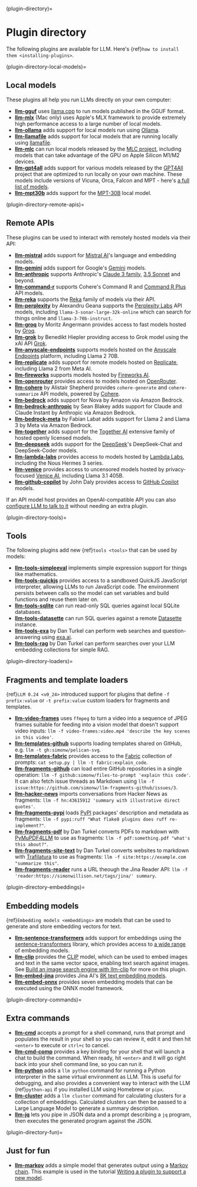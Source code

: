 (plugin-directory)=
# Plugin directory

The following plugins are available for LLM. Here's {ref}`how to install them <installing-plugins>`.

(plugin-directory-local-models)=
## Local models

These plugins all help you run LLMs directly on your own computer:

- **[llm-gguf](https://github.com/simonw/llm-gguf)** uses [llama.cpp](https://github.com/ggerganov/llama.cpp) to run models published in the GGUF format.
- **[llm-mlx](https://github.com/simonw/llm-mlx)** (Mac only) uses Apple's MLX framework to provide extremely high performance access to a large number of local models.
- **[llm-ollama](https://github.com/taketwo/llm-ollama)** adds support for local models run using [Ollama](https://ollama.ai/).
- **[llm-llamafile](https://github.com/simonw/llm-llamafile)** adds support for local models that are running locally using [llamafile](https://github.com/Mozilla-Ocho/llamafile).
- **[llm-mlc](https://github.com/simonw/llm-mlc)** can run local models released by the [MLC project](https://mlc.ai/mlc-llm/), including models that can take advantage of the GPU on Apple Silicon M1/M2 devices.
- **[llm-gpt4all](https://github.com/simonw/llm-gpt4all)** adds support for various models released by the [GPT4All](https://gpt4all.io/) project that are optimized to run locally on your own machine. These models include versions of Vicuna, Orca, Falcon and MPT - here's [a full list of models](https://observablehq.com/@simonw/gpt4all-models).
- **[llm-mpt30b](https://github.com/simonw/llm-mpt30b)** adds support for the [MPT-30B](https://huggingface.co/mosaicml/mpt-30b) local model.

(plugin-directory-remote-apis)=
## Remote APIs

These plugins can be used to interact with remotely hosted models via their API:

- **[llm-mistral](https://github.com/simonw/llm-mistral)** adds support for [Mistral AI](https://mistral.ai/)'s language and embedding models.
- **[llm-gemini](https://github.com/simonw/llm-gemini)** adds support for Google's [Gemini](https://ai.google.dev/docs) models.
- **[llm-anthropic](https://github.com/simonw/llm-anthropic)** supports Anthropic's [Claude 3 family](https://www.anthropic.com/news/claude-3-family), [3.5 Sonnet](https://www.anthropic.com/news/claude-3-5-sonnet) and beyond.
- **[llm-command-r](https://github.com/simonw/llm-command-r)** supports Cohere's Command R and [Command R Plus](https://txt.cohere.com/command-r-plus-microsoft-azure/) API models.
- **[llm-reka](https://github.com/simonw/llm-reka)** supports the [Reka](https://www.reka.ai/) family of models via their API.
- **[llm-perplexity](https://github.com/hex/llm-perplexity)** by Alexandru Geana supports the [Perplexity Labs](https://docs.perplexity.ai/) API models, including `llama-3-sonar-large-32k-online` which can search for things online and `llama-3-70b-instruct`.
- **[llm-groq](https://github.com/angerman/llm-groq)** by Moritz Angermann provides access to fast models hosted by [Groq](https://console.groq.com/docs/models).
- **[llm-grok](https://github.com/Hiepler/llm-grok)** by Benedikt Hiepler providing access to Grok model using the xAI API [Grok](https://x.ai/api).
- **[llm-anyscale-endpoints](https://github.com/simonw/llm-anyscale-endpoints)** supports models hosted on the [Anyscale Endpoints](https://app.endpoints.anyscale.com/) platform, including Llama 2 70B.
- **[llm-replicate](https://github.com/simonw/llm-replicate)** adds support for remote models hosted on [Replicate](https://replicate.com/), including Llama 2 from Meta AI.
- **[llm-fireworks](https://github.com/simonw/llm-fireworks)** supports models hosted by [Fireworks AI](https://fireworks.ai/).
- **[llm-openrouter](https://github.com/simonw/llm-openrouter)** provides access to models hosted on [OpenRouter](https://openrouter.ai/).
- **[llm-cohere](https://github.com/Accudio/llm-cohere)** by Alistair Shepherd provides `cohere-generate` and `cohere-summarize` API models, powered by [Cohere](https://cohere.com/).
- **[llm-bedrock](https://github.com/simonw/llm-bedrock)** adds support for Nova by Amazon via Amazon Bedrock.
- **[llm-bedrock-anthropic](https://github.com/sblakey/llm-bedrock-anthropic)** by Sean Blakey adds support for Claude and Claude Instant by Anthropic via Amazon Bedrock.
- **[llm-bedrock-meta](https://github.com/flabat/llm-bedrock-meta)** by Fabian Labat adds support for Llama 2 and Llama 3 by Meta via Amazon Bedrock.
- **[llm-together](https://github.com/wearedevx/llm-together)** adds support for the [Together AI](https://www.together.ai/) extensive family of hosted openly licensed models.
- **[llm-deepseek](https://github.com/abrasumente233/llm-deepseek)** adds support for the [DeepSeek](https://deepseek.com)'s DeepSeek-Chat and DeepSeek-Coder models.
- **[llm-lambda-labs](https://github.com/simonw/llm-lambda-labs)** provides access to models hosted by [Lambda Labs](https://docs.lambdalabs.com/public-cloud/lambda-chat-api/), including the Nous Hermes 3 series.
- **[llm-venice](https://github.com/ar-jan/llm-venice)** provides access to uncensored models hosted by privacy-focused [Venice AI](https://docs.venice.ai/), including Llama 3.1 405B.
- **[llm-github-copilot](https://github.com/jmdaly/llm-github-copilot)** by John Daly provides access to [GitHub Copilot](https://github.com/features/copilot) models.

If an API model host provides an OpenAI-compatible API you can also [configure LLM to talk to it](https://llm.datasette.io/en/stable/other-models.html#openai-compatible-models) without needing an extra plugin.

(plugin-directory-tools)=
## Tools

The following plugins add new {ref}`tools <tools>` that can be used by models:

- **[llm-tools-simpleeval](https://github.com/simonw/llm-tools-simpleeval)** implements simple expression support for things like mathematics.
- **[llm-tools-quickjs](https://github.com/simonw/llm-tools-quickjs)** provides access to a sandboxed QuickJS JavaScript interpreter, allowing LLMs to run JavaScript code. The environment persists between calls so the model can set variables and build functions and reuse them later on.
- **[llm-tools-sqlite](https://github.com/simonw/llm-tools-sqlite)** can run read-only SQL queries against local SQLite databases.
- **[llm-tools-datasette](https://github.com/simonw/llm-tools-datasette)** can run SQL queries against a remote [Datasette](https://datasette.io/) instance.
- **[llm-tools-exa](https://github.com/daturkel/llm-tools-exa)** by Dan Turkel can perform web searches and question-answering using [exa.ai](https://exa.ai/).
- **[llm-tools-rag](https://github.com/daturkel/llm-tools-rag)** by Dan Turkel can perform searches over your LLM embedding collections for simple RAG.

(plugin-directory-loaders)=
## Fragments and template loaders

{ref}`LLM 0.24 <v0_24>` introduced support for plugins that define `-f prefix:value` or `-t prefix:value` custom loaders for fragments and templates.

- **[llm-video-frames](https://github.com/simonw/llm-video-frames)** uses `ffmpeg` to turn a video into a sequence of JPEG frames suitable for feeding into a vision model that doesn't support video inputs: `llm -f video-frames:video.mp4 'describe the key scenes in this video'`.
- **[llm-templates-github](https://github.com/simonw/llm-templates-github)** supports loading templates shared on GitHub, e.g. `llm -t gh:simonw/pelican-svg`.
- **[llm-templates-fabric](https://github.com/simonw/llm-templates-fabric)** provides access to the [Fabric](https://github.com/danielmiessler/fabric) collection of prompts: `cat setup.py | llm -t fabric:explain_code`.
- **[llm-fragments-github](https://github.com/simonw/llm-fragments-github)** can load entire GitHub repositories in a single operation: `llm -f github:simonw/files-to-prompt 'explain this code'`. It can also fetch issue threads as Markdown using `llm -f issue:https://github.com/simonw/llm-fragments-github/issues/3`.
- **[llm-hacker-news](https://github.com/simonw/llm-hacker-news)** imports conversations from Hacker News as fragments: `llm -f hn:43615912 'summary with illustrative direct quotes'`.
- **[llm-fragments-pypi](https://github.com/samueldg/llm-fragments-pypi)** loads [PyPI](https://pypi.org/) packages' description and metadata as fragments: `llm -f pypi:ruff "What flake8 plugins does ruff re-implement?"`.
- **[llm-fragments-pdf](https://github.com/daturkel/llm-fragments-pdf)** by Dan Turkel converts PDFs to markdown with [PyMuPDF4LLM](https://pymupdf.readthedocs.io/en/latest/pymupdf4llm/index.html) to use as fragments: `llm -f pdf:something.pdf "what's this about?"`.
- **[llm-fragments-site-text](https://github.com/daturkel/llm-fragments-site-text)** by Dan Turkel converts websites to markdown with [Trafilatura](https://trafilatura.readthedocs.io/en/latest/) to use as fragments: `llm -f site:https://example.com "summarize this"`.
- **[llm-fragments-reader](https://github.com/simonw/llm-fragments-reader)** runs a URL theough the Jina Reader API: `llm -f 'reader:https://simonwillison.net/tags/jina/' summary`.

(plugin-directory-embeddings)=
## Embedding models

{ref}`Embedding models <embeddings>` are models that can be used to generate and store embedding vectors for text.

- **[llm-sentence-transformers](https://github.com/simonw/llm-sentence-transformers)** adds support for embeddings using the [sentence-transformers](https://www.sbert.net/) library, which provides access to [a wide range](https://www.sbert.net/docs/pretrained_models.html) of embedding models.
- **[llm-clip](https://github.com/simonw/llm-clip)** provides the [CLIP](https://openai.com/research/clip) model, which can be used to embed images and text in the same vector space, enabling text search against images. See [Build an image search engine with llm-clip](https://simonwillison.net/2023/Sep/12/llm-clip-and-chat/) for more on this plugin.
- **[llm-embed-jina](https://github.com/simonw/llm-embed-jina)** provides Jina AI's [8K text embedding models](https://jina.ai/news/jina-ai-launches-worlds-first-open-source-8k-text-embedding-rivaling-openai/).
- **[llm-embed-onnx](https://github.com/simonw/llm-embed-onnx)** provides seven embedding models that can be executed using the ONNX model framework.

(plugin-directory-commands)=
## Extra commands

- **[llm-cmd](https://github.com/simonw/llm-cmd)** accepts a prompt for a shell command, runs that prompt and populates the result in your shell so you can review it, edit it and then hit `<enter>` to execute or `ctrl+c` to cancel.
- **[llm-cmd-comp](https://github.com/CGamesPlay/llm-cmd-comp)** provides a key binding for your shell that will launch a chat to build the command. When ready, hit `<enter>` and it will go right back into your shell command line, so you can run it.
- **[llm-python](https://github.com/simonw/llm-python)** adds a `llm python` command for running a Python interpreter in the same virtual environment as LLM. This is useful for debugging, and also provides a convenient way to interact with the LLM {ref}`python-api` if you installed LLM using Homebrew or `pipx`.
- **[llm-cluster](https://github.com/simonw/llm-cluster)** adds a `llm cluster` command for calculating clusters for a collection of embeddings. Calculated clusters can then be passed to a Large Language Model to generate a summary description.
- **[llm-jq](https://github.com/simonw/llm-jq)** lets you pipe in JSON data and a prompt describing a `jq` program, then executes the generated program against the JSON.

(plugin-directory-fun)=
## Just for fun

- **[llm-markov](https://github.com/simonw/llm-markov)** adds a simple model that generates output using a [Markov chain](https://en.wikipedia.org/wiki/Markov_chain). This example is used in the tutorial [Writing a plugin to support a new model](https://llm.datasette.io/en/latest/plugins/tutorial-model-plugin.html).
